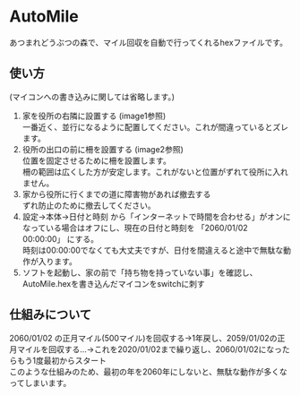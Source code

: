 # AutoMile
あつまれどうぶつの森で、マイル回収を自動で行ってくれるhexファイルです。

## 使い方
(マイコンへの書き込みに関しては省略します。)
1. 家を役所の右隣に設置する (image1参照)\
一番近く、並行になるように配置してください。これが間違っているとズレます。
2. 役所の出口の前に柵を設置する (image2参照)\
位置を固定させるために柵を設置します。\
柵の範囲は広くした方が安定します。これがないと位置がずれて役所に入れません。
3. 家から役所に行くまでの道に障害物があれば撤去する\
ずれ防止のために撤去してください。
4. 設定→本体→日付と時刻 から「インターネットで時間を合わせる」がオンになっている場合はオフにし、現在の日付と時刻を 「2060/01/02 00:00:00」 にする。\
時刻は00:00:00でなくても大丈夫ですが、日付を間違えると途中で無駄な動作が入ります。
5. ソフトを起動し、家の前で「持ち物を持っていない事」を確認し、AutoMile.hexを書き込んだマイコンをswitchに刺す

## 仕組みについて
2060/01/02 の正月マイル(500マイル)を回収する→1年戻し、2059/01/02の正月マイルを回収する...→これを2020/01/02まで繰り返し、2060/01/02になったらもう1度最初からスタート\
このような仕組みのため、最初の年を2060年にしないと、無駄な動作が多くなってしまいます。